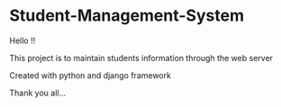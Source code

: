 # Student-Management-System
Hello !!

This project is to maintain students information through the web server

Created with python and django framework


Thank you all...
